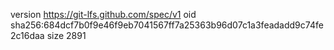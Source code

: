 version https://git-lfs.github.com/spec/v1
oid sha256:684dcf7b0f9e46f9eb7041567ff7a25363b96d07c1a3feadadd9c74fe2c16daa
size 2891
